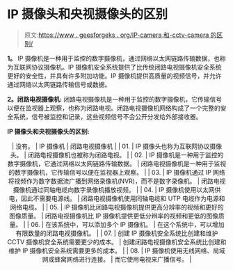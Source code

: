 # IP 摄像头和央视摄像头的区别

> 原文:[https://www . geesforgeks . org/IP-camera 和-cctv-camera 的区别/](https://www.geeksforgeeks.org/difference-between-ip-camera-and-cctv-camera/)

**1。**
IP 摄像机是一种用于监控的数字摄像机，通过网络以太网链路传输数据，也称为互联网协议摄像机。IP 摄像机安全系统提供了比传统闭路电视摄像机安全系统更好的安全性，并具有许多附加功能。IP 摄像机提供高质量的视频信号，并允许通过网络以太网链路传输信号或数据。

**2。闭路电视摄像机:**
闭路电视摄像机是一种用于监控的数字摄像机，它传输信号以便在监视器上观察，也称为闭路电视。闭路电视摄像机网络构成了一个完整的安全系统，信号被监控和记录，这些视频信号不会公开分发给外部接收器。

**IP 摄像头和央视摄像头的区别:**

<center>

| 没有。 | IP 摄像机 | 闭路电视摄像机 |
| 01. | IP 摄像头也称为互联网协议摄像头。 | 闭路电视摄像机也被称为闭路电视。 |
| 02. | IP 摄像机是一种用于监控的数字摄像机，它通过网络以太网链路传输数据。 | 闭路电视摄像机是一种用于监视的数字摄像机，它传输信号以便在监视器上观察。 |
| 03. | IP 摄像机通过 IP 网络将视频作为数字数据流广播到网络录像机(NVR)，而不是数字录像机。 | 闭路电视摄像机通过同轴电缆向数字录像机播放视频。 |
| 04. | IP 摄像机使用以太网供电，因此不需要电源线。 | 闭路电视摄像机使用同轴电缆和 UTP 电缆作为电源和网络电缆。 |
| 05. | IP 摄像机比闭路电视摄像机提供更高分辨率的视频和更好的图像质量。 | 闭路电视摄像机比 IP 摄像机提供更低分辨率的视频和更低的图像质量。 |
| 06. | 在该系统中，可以添加多个 IP 摄像机。 | 在这个系统中，可以增加有限数量的闭路电视摄像机。 |
| 07. | 创建 IP 摄像机安全系统比创建和维护 CCTV 摄像机安全系统需要更少的成本。 | 创建闭路电视摄像机安全系统比创建和维护 IP 摄像机安全系统需要更多的成本。 |
| 08. | IP 摄像机使用无线网络、局域网或蜂窝网络进行连接。 | 而它使用电视来广播信号。 |

</center>
